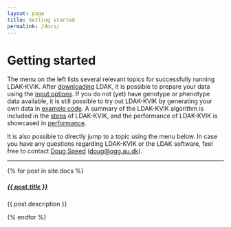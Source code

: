 ```yaml
---
layout: page
title: Getting started
permalink: /docs/
---
```


# Getting started 

The menu on the left lists several relevant topics for successfully running LDAK-KVIK. After [downloading](/docs/downloads) LDAK, it is possible to prepare your data using the [input options](/docs/input). If you do not (yet) have genotype or phenotype data available, it is still possible to try out LDAK-KVIK by generating your own data in [example code](/docs/example). A summary of the LDAK-KVIK algorithm is included in the [steps](/docs/assoc/singlesnp) of LDAK-KVIK, and the performance of LDAK-KVIK is showcased in [performance](/docs/performance/).


It is also possible to directly jump to a topic using the menu below. In case you have any questions regarding LDAK-KVIK or the LDAK software, feel free to contact [Doug Speed](mailto:doug@qgg.au.dk) (doug@qgg.au.dk).

<div class="section-index">
    <hr class="panel-line">
    {% for post in site.docs  %}        
    <div class="entry">
    <h5><a href="{{ post.url | prepend: site.baseurl }}">{{ post.title }}</a></h5>
    <p>{{ post.description }}</p>
    </div>{% endfor %}
</div>
